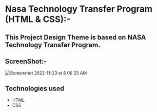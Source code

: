 # Nasa Technology Transfer Program (HTML & CSS):-

## This Project Design Theme is based on NASA Technology Transfer Program.

## ScreenShot:-
![Screenshot 2022-11-23 at 8 09 25 AM](https://user-images.githubusercontent.com/100840176/203459580-a726f727-d597-4b64-a3b2-21502fb4d644.png)

## Technologies used
* HTML
* CSS

